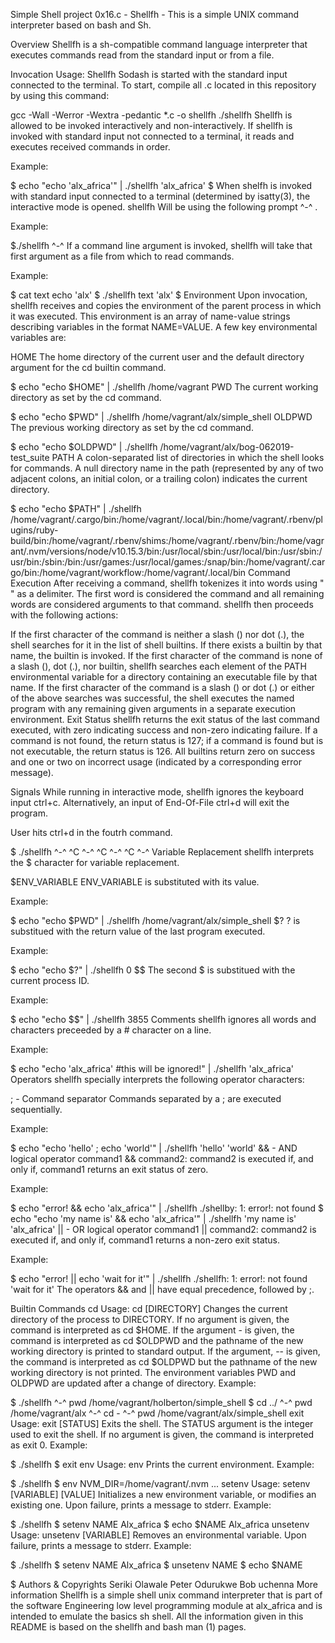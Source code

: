 Simple Shell project 0x16.c - Shellfh -
This is a simple UNIX command interpreter based on bash and Sh.

Overview
Shellfh is a sh-compatible command language interpreter that executes commands read from the standard input or from a file.

Invocation
Usage: Shellfh Sodash is started with the standard input connected to the terminal. To start, compile all .c located in this repository by using this command:

gcc -Wall -Werror -Wextra -pedantic *.c -o shellfh
./shellfh
Shellfh is allowed to be invoked interactively and non-interactively. If shellfh is invoked with standard input not connected to a terminal, it reads and executes received commands in order.

Example:

$ echo "echo 'alx_africa'" | ./shellfh
'alx_africa'
$
When shelfh is invoked with standard input connected to a terminal (determined by isatty(3), the interactive mode is opened. shellfh Will be using the following prompt ^-^ .

Example:

$./shellfh
^-^
If a command line argument is invoked, shellfh will take that first argument as a file from which to read commands.

Example:

$ cat text
echo 'alx'
$ ./shellfh text
'alx'
$
Environment
Upon invocation, shellfh receives and copies the environment of the parent process in which it was executed. This environment is an array of name-value strings describing variables in the format NAME=VALUE. A few key environmental variables are:

HOME
The home directory of the current user and the default directory argument for the cd builtin command.

$ echo "echo $HOME" | ./shellfh
/home/vagrant
PWD
The current working directory as set by the cd command.

$ echo "echo $PWD" | ./shellfh
/home/vagrant/alx/simple_shell
OLDPWD
The previous working directory as set by the cd command.

$ echo "echo $OLDPWD" | ./shellfh
/home/vagrant/alx/bog-062019-test_suite
PATH
A colon-separated list of directories in which the shell looks for commands. A null directory name in the path (represented by any of two adjacent colons, an initial colon, or a trailing colon) indicates the current directory.

$ echo "echo $PATH" | ./shellfh
/home/vagrant/.cargo/bin:/home/vagrant/.local/bin:/home/vagrant/.rbenv/plugins/ruby-build/bin:/home/vagrant/.rbenv/shims:/home/vagrant/.rbenv/bin:/home/vagrant/.nvm/versions/node/v10.15.3/bin:/usr/local/sbin:/usr/local/bin:/usr/sbin:/usr/bin:/sbin:/bin:/usr/games:/usr/local/games:/snap/bin:/home/vagrant/.cargo/bin:/home/vagrant/workflow:/home/vagrant/.local/bin
Command Execution
After receiving a command, shellfh tokenizes it into words using " " as a delimiter. The first word is considered the command and all remaining words are considered arguments to that command. shellfh then proceeds with the following actions:

If the first character of the command is neither a slash (\) nor dot (.), the shell searches for it in the list of shell builtins. If there exists a builtin by that name, the builtin is invoked.
If the first character of the command is none of a slash (\), dot (.), nor builtin, shellfh searches each element of the PATH environmental variable for a directory containing an executable file by that name.
If the first character of the command is a slash (\) or dot (.) or either of the above searches was successful, the shell executes the named program with any remaining given arguments in a separate execution environment.
Exit Status
shellfh returns the exit status of the last command executed, with zero indicating success and non-zero indicating failure. If a command is not found, the return status is 127; if a command is found but is not executable, the return status is 126. All builtins return zero on success and one or two on incorrect usage (indicated by a corresponding error message).

Signals
While running in interactive mode, shellfh ignores the keyboard input ctrl+c. Alternatively, an input of End-Of-File ctrl+d will exit the program.

User hits ctrl+d in the foutrh command.

$ ./shellfh
^-^ ^C
^-^ ^C
^-^ ^C
^-^
Variable Replacement
shellfh interprets the $ character for variable replacement.

$ENV_VARIABLE
ENV_VARIABLE is substituted with its value.

Example:

$ echo "echo $PWD" | ./shellfh
/home/vagrant/alx/simple_shell
$?
? is substitued with the return value of the last program executed.

Example:

$ echo "echo $?" | ./shellfh
0
$$
The second $ is substitued with the current process ID.

Example:

$ echo "echo $$" | ./shellfh
3855
Comments
shellfh ignores all words and characters preceeded by a # character on a line.

Example:

$ echo "echo 'alx_africa' #this will be ignored!" | ./shellfh
'alx_africa'
Operators
shellfh specially interprets the following operator characters:

; - Command separator
Commands separated by a ; are executed sequentially.

Example:

$ echo "echo 'hello' ; echo 'world'" | ./shellfh
'hello'
'world'
&& - AND logical operator
command1 && command2: command2 is executed if, and only if, command1 returns an exit status of zero.

Example:

$ echo "error! && echo 'alx_africa'" | ./shellfh
./shellby: 1: error!: not found
$ echo "echo 'my name is' && echo 'alx_africa'" | ./shellfh
'my name is'
'alx_africa'
|| - OR logical operator
command1 || command2: command2 is executed if, and only if, command1 returns a non-zero exit status.

Example:

$ echo "error! || echo 'wait for it'" | ./shellfh
./shellfh: 1: error!: not found
'wait for it'
The operators && and || have equal precedence, followed by ;.

Builtin Commands
cd
Usage: cd [DIRECTORY]
Changes the current directory of the process to DIRECTORY.
If no argument is given, the command is interpreted as cd $HOME.
If the argument - is given, the command is interpreted as cd $OLDPWD and the pathname of the new working directory is printed to standard output.
If the argument, -- is given, the command is interpreted as cd $OLDPWD but the pathname of the new working directory is not printed.
The environment variables PWD and OLDPWD are updated after a change of directory.
Example:

$ ./shellfh
^-^ pwd
/home/vagrant/holberton/simple_shell
$ cd ../
^-^ pwd
/home/vagrant/alx
^-^ cd -
^-^ pwd
/home/vagrant/alx/simple_shell
exit
Usage: exit [STATUS]
Exits the shell.
The STATUS argument is the integer used to exit the shell.
If no argument is given, the command is interpreted as exit 0.
Example:

$ ./shellfh
$ exit
env
Usage: env
Prints the current environment.
Example:

$ ./shellfh
$ env
NVM_DIR=/home/vagrant/.nvm
...
setenv
Usage: setenv [VARIABLE] [VALUE]
Initializes a new environment variable, or modifies an existing one.
Upon failure, prints a message to stderr.
Example:

$ ./shellfh
$ setenv NAME Alx_africa
$ echo $NAME
Alx_africa
unsetenv
Usage: unsetenv [VARIABLE]
Removes an environmental variable.
Upon failure, prints a message to stderr.
Example:

$ ./shellfh
$ setenv NAME Alx_africa
$ unsetenv NAME
$ echo $NAME

$
Authors & Copyrights
Seriki Olawale Peter <Hollawalexzy>
Odurukwe Bob uchenna <Lord-Bish>
More information
Shellfh is a simple shell unix command interpreter that is part of the software Engineering low level programming module at alx_africa and is intended to emulate the basics sh shell. All the information given in this README is based on the shellfh and bash man (1) pages.
